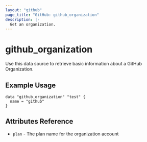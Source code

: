 ```yaml
---
layout: "github"
page_title: "GitHub: github_organization"
description: |-
  Get an organization.
---
```


# github_organization

Use this data source to retrieve basic information about a GitHub Organization.

## Example Usage

```hcl
data "github_organization" "test" {
  name = "github"
}
```

## Attributes Reference

 * `plan` - The plan name for the organization account
